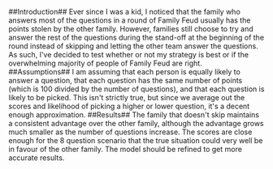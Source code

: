##Introduction##
Ever since I was a kid, I noticed that the family who answers most of 
the questions in a round of Family Feud usually has the points stolen by 
the other family. However, families still choose to try and answer the 
rest of the questions during the stand-off at the beginning of the round 
instead of skipping and letting the other team answer the questions. As 
such, I've decided to test whether or not my strategy is best or if the 
overwhelming majority of people of Family Feud are right.
##Assumptions##
I am assuming that each person is equally likely to answer a 
question, that each question has the same number of points (which is 100 
divided by the number of questions), and that each question is likely to 
be picked. This isn't strictly true, but since we average out the scores 
and likelihood of picking a higher or lower question, it's a decent 
enough approximation.
##Results##
The family that doesn't skip maintains a consistent advantage over the other family, although the advantage grows much smaller as the number of questions increase. The scores are close enough for the 8 question scenario that the true situation could very well be in favour of the other family. The model should be refined to get more accurate results.
